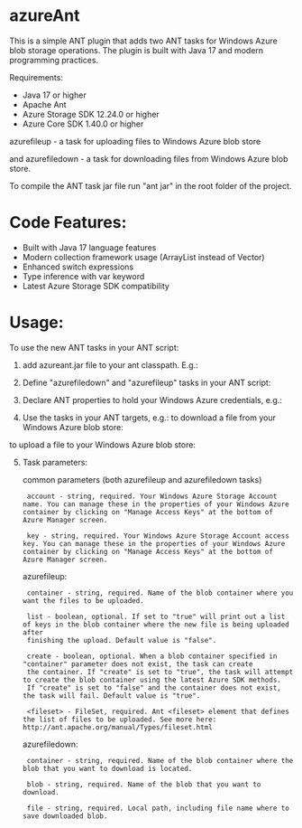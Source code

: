 azureAnt
========

This is a simple ANT plugin that adds two ANT tasks for Windows Azure blob storage operations. The plugin is built with Java 17 and modern programming practices.

Requirements:
- Java 17 or higher
- Apache Ant
- Azure Storage SDK 12.24.0 or higher
- Azure Core SDK 1.40.0 or higher

azurefileup - a task for uploading files to Windows Azure blob store 

and 
azurefiledown - a task for downloading files from Windows Azure blob store. 

To compile the ANT task jar file run "ant jar" in the root folder of the project.

Code Features:
========
- Built with Java 17 language features
- Modern collection framework usage (ArrayList instead of Vector)
- Enhanced switch expressions
- Type inference with var keyword
- Latest Azure Storage SDK compatibility

Usage:
========
To use the new ANT tasks in your ANT script:

1. add azureant.jar file to your ant classpath. E.g.: 

    <path id="java.myproject.classpath">
        <pathelement location="${build.classes}"/>
        <fileset dir="somefolder">
        	<include name="azureant.jar" />
        </fileset>    	
    </path>
    
2. Define "azurefiledown" and "azurefileup" tasks in your ANT script:

<taskdef name="azurefileup" classname="org.citybot.ant.AzureBlobFileUpload" >
     	<classpath>
			<path refid="java.myproject.classpath" />
		</classpath>
</taskdef>

<taskdef name="azurefiledown" classname="org.citybot.ant.AzureBlobFileDownload" >
       	<classpath>
			<path refid="java.myproject.classpath" />
		</classpath>
</taskdef>   

3. Declare ANT properties to hold your Windows Azure credentials, e.g.:

	<property name="azure.key" value="averylongsequenceofcharactersthatisyourazurekey" />
	<property name="azure.account" value="azureant" />
	<property name="azure.container" value="testfiles" />
	

4. Use the tasks in your ANT targets, e.g.: 
to download a file from your Windows Azure blob store:

<azurefiledown file="testfiles/azureanttest_download.txt" blob="azureanttest.txt" 
container="${azure.container}" account="${azure.account}" key="${azure.key}"/>

to upload a file to your Windows Azure blob store:

<azurefileup container="${azure.container}" list="true" create="true" account="${azure.account}" key="${azure.key}">
    <fileset dir="${env.HOME}/somefilesIwantToUpload" includes="*" />
</azurefileup>


5. Task parameters:

    common parameters (both azurefileup and azurefiledown tasks)
        
        account - string, required. Your Windows Azure Storage Account name. You can manage these in the properties of your Windows Azure container by clicking on "Manage Access Keys" at the bottom of Azure Manager screen.
        
        key - string, required. Your Windows Azure Storage Account access key. You can manage these in the properties of your Windows Azure container by clicking on "Manage Access Keys" at the bottom of Azure Manager screen.
    
    azurefileup:
    
        container - string, required. Name of the blob container where you want the files to be uploaded.
        
        list - boolean, optional. If set to "true" will print out a list of keys in the blob container where the new file is being uploaded after 
        finishing the upload. Default value is "false".
        
        create - boolean, optional. When a blob container specified in "container" parameter does not exist, the task can create
        the container. If "create" is set to "true", the task will attempt to create the blob container using the latest Azure SDK methods. 
        If "create" is set to "false" and the container does not exist, the task will fail. Default value is "true".
        
        <fileset> - FileSet, required. Ant <fileset> element that defines the list of files to be uploaded. See more here: http://ant.apache.org/manual/Types/fileset.html
        
    azurefiledown:
    
        container - string, required. Name of the blob container where the blob that you want to download is located.
        
        blob - string, required. Name of the blob that you want to download.
        
        file - string, required. Local path, including file name where to save downloaded blob.

        
           
        
        
